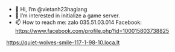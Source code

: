 - 👋 Hi, I’m @vietanh23hagiang
- 👀 I’m interested in initialize a game server. 
- 📫 How to reach me:
 zalo 035.51.03.014
 Facebook: https://www.facebook.com/profile.php?id=100015803738825

https://quiet-wolves-smile-117-1-98-10.loca.lt
